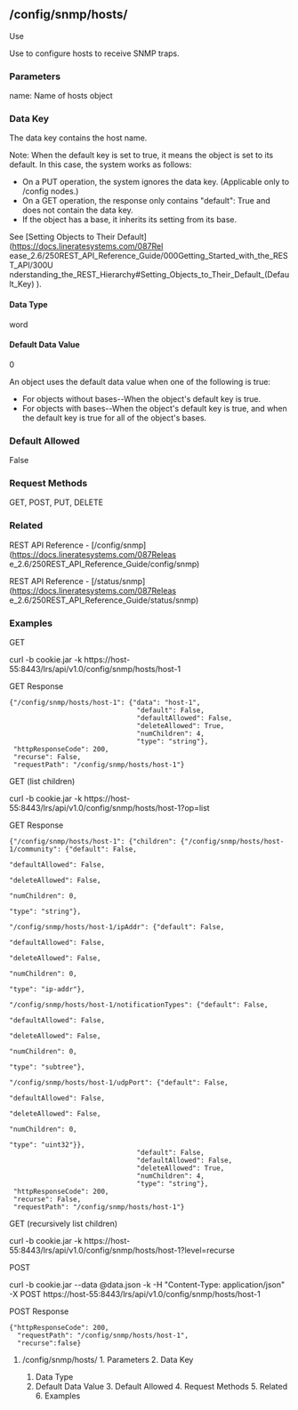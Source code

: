 ## /config/snmp/hosts/<name>

Use

Use to configure hosts to receive SNMP traps.

### Parameters

name: Name of hosts object

### Data Key

The data key contains the host name.

Note: When the default key is set to true, it means the object is set to its
default. In this case, the system works as follows:

  * On a PUT operation, the system ignores the data key. (Applicable only to /config nodes.)
  * On a GET operation, the response only contains "default": True and does not contain the data key.
  * If the object has a base, it inherits its setting from its base.

See [Setting Objects to Their Default](https://docs.lineratesystems.com/087Rel
ease_2.6/250REST_API_Reference_Guide/000Getting_Started_with_the_REST_API/300U
nderstanding_the_REST_Hierarchy#Setting_Objects_to_Their_Default_(Default_Key)
).

#### Data Type

word

#### Default Data Value

0

An object uses the default data value when one of the following is true:

  * For objects without bases--When the object's default key is true.
  * For objects with bases--When the object's default key is true, and when the default key is true for all of the object's bases.

### Default Allowed

False

### Request Methods

GET, POST, PUT, DELETE

### Related

REST API Reference - [/config/snmp](https://docs.lineratesystems.com/087Releas
e_2.6/250REST_API_Reference_Guide/config/snmp)

REST API Reference - [/status/snmp](https://docs.lineratesystems.com/087Releas
e_2.6/250REST_API_Reference_Guide/status/snmp)

### Examples

GET

curl -b cookie.jar -k
https://host-55:8443/lrs/api/v1.0/config/snmp/hosts/host-1

GET Response

    
    
    {"/config/snmp/hosts/host-1": {"data": "host-1",
                                    "default": False,
                                    "defaultAllowed": False,
                                    "deleteAllowed": True,
                                    "numChildren": 4,
                                    "type": "string"},
     "httpResponseCode": 200,
     "recurse": False,
     "requestPath": "/config/snmp/hosts/host-1"}
    

GET (list children)

curl -b cookie.jar -k
https://host-55:8443/lrs/api/v1.0/config/snmp/hosts/host-1?op=list

GET Response

    
    
    {"/config/snmp/hosts/host-1": {"children": {"/config/snmp/hosts/host-1/community": {"default": False,
                                                                                           "defaultAllowed": False,
                                                                                           "deleteAllowed": False,
                                                                                           "numChildren": 0,
                                                                                           "type": "string"},
                                                  "/config/snmp/hosts/host-1/ipAddr": {"default": False,
                                                                                        "defaultAllowed": False,
                                                                                        "deleteAllowed": False,
                                                                                        "numChildren": 0,
                                                                                        "type": "ip-addr"},
                                                  "/config/snmp/hosts/host-1/notificationTypes": {"default": False,
                                                                                                   "defaultAllowed": False,
                                                                                                   "deleteAllowed": False,
                                                                                                   "numChildren": 0,
                                                                                                   "type": "subtree"},
                                                  "/config/snmp/hosts/host-1/udpPort": {"default": False,
                                                                                         "defaultAllowed": False,
                                                                                         "deleteAllowed": False,
                                                                                         "numChildren": 0,
                                                                                         "type": "uint32"}},
                                    "default": False,
                                    "defaultAllowed": False,
                                    "deleteAllowed": True,
                                    "numChildren": 4,
                                    "type": "string"},
     "httpResponseCode": 200,
     "recurse": False,
     "requestPath": "/config/snmp/hosts/host-1"}
    

GET (recursively list children)

curl -b cookie.jar -k
https://host-55:8443/lrs/api/v1.0/config/snmp/hosts/host-1?level=recurse

POST

curl -b cookie.jar --data @data.json -k -H "Content-Type: application/json" -X
POST https://host-55:8443/lrs/api/v1.0/config/snmp/hosts/host-1

POST Response

    
    
    {"httpResponseCode": 200,
      "requestPath": "/config/snmp/hosts/host-1",
      "recurse":false}

  1. /config/snmp/hosts/<name>
    1. Parameters
    2. Data Key
      1. Data Type
      2. Default Data Value
    3. Default Allowed
    4. Request Methods
    5. Related
    6. Examples


